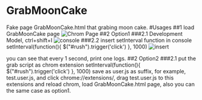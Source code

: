 # GrabMoonCake
Fake page GrabMoonCake.html that grabing moon cake.
#Usages
##1 load GrabMoonCake page
![Chrom Page](http://i.imgur.com/KGsZzcX.jpg)
##2 Option1
###2.1 Development Model, ctrl+shift+I
![console ](http://i.imgur.com/81IkCuc.jpg)
###2.2 insert setInterval function in console
setInterval(function(){
		$("#rush").trigger('click')
	}, 1000)
![insert](http://i.imgur.com/syUrZVF.jpg)

you can see that every 1 second, print one logs.
##2 Option2
###2.1 put the grab script as chrom extension
setInterval(function(){
		$("#rush").trigger('click')
	}, 1000)
save as user.js as suffix, for example, test.user.js, and click chrome://extensions/, drag test.user.js to this extensions and reload chrom, load GrabMoonCake.html page, also you can the same case as option1.
